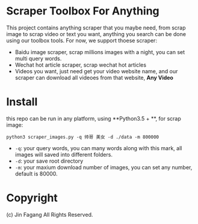 # Scraper Toolbox For Anything

This project contains anything scraper that you maybe need, from scrap image to scrap video or text you want, anything you search can be done using our toolbox tools.
For now, we support thoese scraper:

* Baidu image scraper, scrap millions images with a night, you can set multi query words.
* Wechat hot article scraper, scrap wechat hot articles
* Videos you want, just need get your video website name, and our scraper can download all videoes from that website, **Any Video**

# Install
this repo can be run in any platform, using **Python3.5 + **, for scrap image:
```
python3 scraper_images.py -q 帅哥 美女 -d ./data -m 800000

```

* `-q`: your query words, you can many words along with this mark, all images will saved into different folders. 
* `-d`: your save root directory
* `-m`: your maxium download number of images, you can set any number, default is 80000.


# Copyright
(c) Jin Fagang All Rights Reserved.
